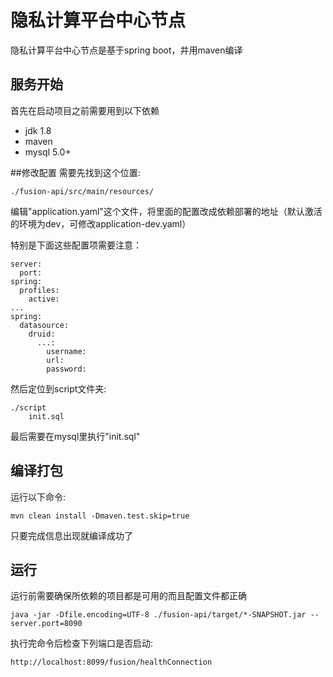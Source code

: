 # 隐私计算平台中心节点
隐私计算平台中心节点是基于spring boot，并用maven编译
## 服务开始
首先在启动项目之前需要用到以下依赖
- jdk 1.8
- maven
- mysql 5.0+


##修改配置
需要先找到这个位置:

    ./fusion-api/src/main/resources/

编辑"application.yaml"这个文件，将里面的配置改成依赖部署的地址（默认激活的环境为dev，可修改application-dev.yaml）

特别是下面这些配置项需要注意：

    server:
      port: 
    spring:
      profiles:
        active: 
    ...
    spring:
      datasource:
        druid:
          ...:
            username: 
            url: 
            password: 

然后定位到script文件夹:

    ./script
        init.sql


最后需要在mysql里执行"init.sql"

## 编译打包
运行以下命令:

    mvn clean install -Dmaven.test.skip=true 

只要完成信息出现就编译成功了

## 运行
运行前需要确保所依赖的项目都是可用的而且配置文件都正确

    java -jar -Dfile.encoding=UTF-8 ./fusion-api/target/*-SNAPSHOT.jar --server.port=8090

执行完命令后检查下列端口是否启动:
    
    http://localhost:8099/fusion/healthConnection
